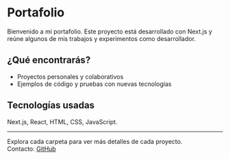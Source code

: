 # Portafolio

Bienvenido a mi portafolio. Este proyecto está desarrollado con Next.js y reúne algunos de mis trabajos y experimentos como desarrollador.

## ¿Qué encontrarás?

- Proyectos personales y colaborativos
- Ejemplos de código y pruebas con nuevas tecnologías

## Tecnologías usadas

Next.js, React, HTML, CSS, JavaScript.

---

Explora cada carpeta para ver más detalles de cada proyecto.  
Contacto: [GitHub](https://github.com/wrmpzzz)
